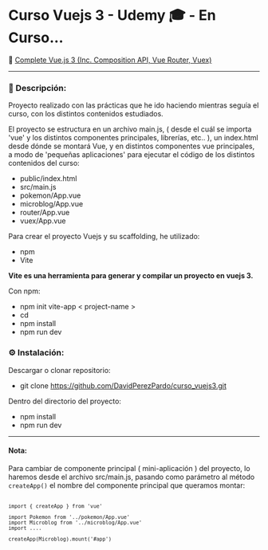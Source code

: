 # Curso Vuejs 3 - Udemy 🎓 - En Curso...

<p> 🔎 <a href="https://www.udemy.com/course/complete-vuejs-3-crash-course-composition-api-vue-router-vuex/" target="_blank">Complete Vue.js 3 (Inc. Composition API, Vue Router, Vuex)</a></p>
<hr>

### 📜 Descripción:
<p>Proyecto realizado con las prácticas que he ido haciendo mientras seguía el curso, con los distintos contenidos estudiados.</p>

<p>El proyecto se estructura en un archivo main.js, ( desde el cuál se importa 'vue' y los distintos componentes principales, librerías, etc.. ), un index.html desde dónde se montará Vue, y en distintos componentes vue principales, a modo de 'pequeñas aplicaciones' para ejecutar el código de los distintos contenidos del curso:</p>

*   public/index.html
*   src/main.js
*   pokemon/App.vue
*   microblog/App.vue
*   router/App.vue
*   vuex/App.vue

<p>Para crear el proyecto Vuejs y su scaffolding, he utilizado:</p>

*   npm
*   Vite

<strong>Vite es una herramienta para generar y compilar un proyecto en vuejs 3.</strong>

<p>Con npm:</p>

*   npm init vite-app < project-name >
*   cd <project-name>
*   npm install
*   npm run dev

### ⚙ Instalación:

Descargar o clonar repositorio:
* git clone https://github.com/DavidPerezPardo/curso_vuejs3.git
  
<p> Dentro del directorio del proyecto:</p>

* npm install
* npm run dev

<hr>

#### Nota:
<p>Para cambiar de componente principal ( mini-aplicación ) del proyecto, lo haremos desde el archivo src/main.js, pasando como parámetro al método <code>createApp()</code> el nombre del componente principal que queramos montar:

<code>
  
    import { createApp } from 'vue'

    import Pokemon from '../pokemon/App.vue'
    import Microblog from '../microblog/App.vue'
    import ....
    
    createApp(Microblog).mount('#app')
    
</code>

